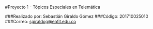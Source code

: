 #Proyecto 1 - Tópicos Especiales en Telemática

###Realizado por: Sebastián Giraldo Gómez
###Código: 201710025010
###Correo: sgiraldog@eafit.edu.co


